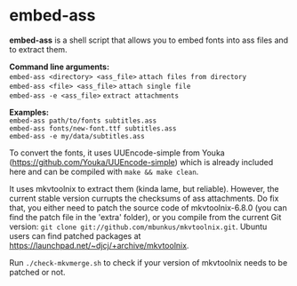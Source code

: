 embed-ass
===============
**embed-ass** is a shell script that allows you to embed fonts into ass files and to extract them.

**Command line arguments:**<br>
`embed-ass <directory> <ass_file>` `attach files from directory`<br>
`embed-ass <file> <ass_file>` `attach single file`<br>
`embed-ass -e <ass_file>` `extract attachments`<br>

**Examples:**<br>
`embed-ass path/to/fonts subtitles.ass`<br>
`embed-ass fonts/new-font.ttf subtitles.ass`<br>
`embed-ass -e my/data/subtitles.ass`<br>


To convert the fonts, it uses UUEncode-simple from Youka (https://github.com/Youka/UUEncode-simple)
which is already included here and can be compiled with `make && make clean`.

It uses mkvtoolnix to extract them (kinda lame, but reliable).
However, the current stable version currupts the checksums of ass attachments.
Do fix that, you either need to patch the source code of
mkvtoolnix-6.8.0 (you can find the patch file in the 'extra' folder),
or you compile from the current Git version: `git clone git://github.com/mbunkus/mkvtoolnix.git`.
Ubuntu users can find patched packages at https://launchpad.net/~djcj/+archive/mkvtoolnix.

Run `./check-mkvmerge.sh` to check if your version of mkvtoolnix needs to be patched or not.

